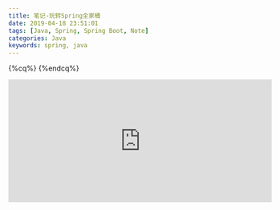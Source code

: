 ```yaml
---
title: 笔记-玩转Spring全家桶
date: 2019-04-18 23:51:01
tags: [Java, Spring, Spring Boot, Note]
categories: Java
keywords: spring, java
---
```


{%cq%}  {%endcq%}

<!-- more -->

<script type="text/javascript" src="https://ssl.gstatic.com/trends_nrtr/1754_RC01/embed_loader.js"></script> <script type="text/javascript"> trends.embed.renderExploreWidget("TIMESERIES", {"comparisonItem":[{"keyword":"spring","geo":"US","time":"today 12-m"},{"keyword":"springboot","geo":"US","time":"today 12-m"},{"keyword":"ejb","geo":"US","time":"today 12-m"}],"category":0,"property":""}, {"exploreQuery":"geo=US&q=spring,springboot,ejb&date=today 12-m,today 12-m,today 12-m","guestPath":"https://trends.google.com:443/trends/embed/"}); </script>

<iframe id="embed_dom" name="embed_dom" frameborder="0" style="display:block;width:525px; height:245px;" src="https://www.processon.com/embed/mind/5cb9dedae4b085d0107d7958"></iframe>